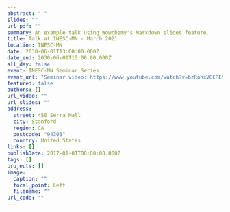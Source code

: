 ```yaml
---
abstract: " "
slides: ""
url_pdf: ""
summary: An example talk using Wowchemy's Markdown slides feature.
title: Talk at INESC-MN - March 2021
location: INESC-MN
date: 2030-06-01T13:00:00.000Z
date_end: 2030-06-01T15:00:00.000Z
all_day: false
event: INESC-MN Seminar Series
event_url: "Seminar video: https://www.youtube.com/watch?v=bzRohxVGCPE&t=19s"
featured: false
authors: []
url_video: ""
url_slides: ""
address:
  street: 450 Serra Mall
  city: Stanford
  region: CA
  postcode: "94305"
  country: United States
links: []
publishDate: 2017-01-01T00:00:00.000Z
tags: []
projects: []
image:
  caption: ""
  focal_point: Left
  filename: ""
url_code: ""
---
```

